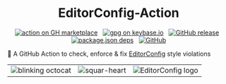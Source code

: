 <div align="center">

# EditorConfig-Action

[![action on GH marketplace][marketplace badge]][marketplace] &nbsp;
[![gpg on keybase.io][keybase badge]][keybase] &nbsp;
[![GitHub release][release badge]][latest release] &nbsp;
[![package.json deps][npm dep badge]][eclint npm] &nbsp;
[![GitHub][LICENSE badge]][LICENSE]

</div>

:mag_right: A GitHub Action to check, enforce & fix [EditorConfig] style violations

<div>
  <table width="100%" height="100%" align="center" valign="center">
    <tr>
      <td><img src="https://raw.githubusercontent.com/zbeekman/EditorConfig-Action/add-images/assets/ocdb.gif"
        alt="blinking octocat" /></td>
      <td><img src="https://raw.githubusercontent.com/zbeekman/EditorConfig-Action/add-images/assets/sqhr.png"
        alt="squar-heart" /></td>
      <td><img src="https://raw.githubusercontent.com/zbeekman/EditorConfig-Action/add-images/assets/ecl.png"
        alt="EditorConfig logo" /></td>
    </tr>
  </table>
</div>

<details><summary><b>Table of Contents</b></summary>
<p>

<!-- markdown-toc start - Don't edit this section. Run M-x markdown-toc-refresh-toc -->

  - [What is EditorConfig?](#what-is-editorconfig)
  - [Example Workflows](#example-workflows)
    - [Check Conformance of Pushed Commits with `.editorconfig`](#check-conformance-of-pushed-commits-with-editorconfig)
  - [Features and Planed Features](#features-and-planed-features)
  - [EditorConfig Resources](#editorconfig-resources)
  - [Other GitHub Actions from @zbeekman](#other-github-actions-from-zbeekman)

<!-- markdown-toc end -->

</p>
</details>

## What is EditorConfig?

From the [EditorConfig website][EditorConfig]:
> EditorConfig helps maintain consistent coding styles for multiple developers working on the same project across
various editors and IDEs. The EditorConfig project consists of a file format for defining coding styles and a collection
of text editor plugins that enable editors to read the file format and adhere to defined styles. EditorConfig files are
easily readable and they work nicely with version control systems.

Checkout this project's `.editorconfig` file [here][`.editorconfig`]. However, to use this GitHub Action, your project
should define your own `.editorconfig`.

This project uses [eclint] by Jed Mao ([@jedmao]) to lint your project. [eclint] is also
released [under an MIT license].

## Example Workflows

### Check Conformance of Pushed Commits with [`.editorconfig`]

To ensure your repository does not violate your project's [`.editorconfig`] file, you may use the
following workflow:

```workflow
workflow "PR Audit" {
  on = "pull_request"
  resolves = ["EC Audit PR"]
}

action "EC Audit PR" {
  uses = "zbeekman/EditorConfig-Action@v1.1.0"
  # secrets = ["GITHUB_TOKEN"] # Will be needed for fixing errors
  env = {
    ALWAYS_LINT_ALL_FILES = "false" # This is the default
  }
}

workflow "Push Audit" {
  on = "push"
  resolves = ["EC Audit Push"]
}

action "EC Audit Push" {
  uses = "zbeekman/EditorConfig-Action@v1.1.0"
  # secrets = ["GITHUB_TOKEN"] # Will be needed for fixing errors
  env = {
    EC_FIX_ERROR = "false" # not yet implemented
    ALWAYS_LINT_ALL_FILES = "true" # Might be slow for large repos
  }
}
```

If you omit the  `ALWAYS_LINT_ALL_FILES` variable or it is set to `false` then only files changed in
the pushed commits will be linted. If you explicitly set this to `true` then every file in the
repository will be checked. Depending on the size of the repository, this may be a bad idea.

For protected branches, it is best to set the required action to be the one created with the `on = "pull_request"`,
e.g., `"EC Audit Push"` above, since PRs from forks will not trigger a local push event.

## Features and Planed Features

Features currently in development or being considered for addition include:

  - [x] Check only files touched by commits included in the current push
  - [x] Always check all files
  - [x] Pull Request linting (lint all files in pull request) and provide PR status
  - [ ] Automatically apply fixes using `eclint fix`
  - [ ] Ability to pass search patterns to `git ls-files` for enumerating files to check
  - [ ] Ability to override project `.editorconfig` or use without an `.editorconfig` via `eclint`'s property override
      flags
  - [ ] Pass patterns of files to ignore

## [EditorConfig] Resources

  - :book: [eclint] usage : https://github.com/jedmao/eclint#features
  - :earth_americas: [EditorConfig] website : https://editorconfig.org
  - :memo: [EditorConfig] wiki : https://github.com/editorconfig/editorconfig/wiki
  - :card_file_box: [EditorConfig] properties :
    https://github.com/editorconfig/editorconfig/wiki/EditorConfig-Properties
  - :thinking: [EditorConfig] FAQs : https://github.com/editorconfig/editorconfig/wiki/FAQ
  - :pencil2: [EditorConfig] with your editor : https://editorconfig.org/#download
  - :octocat: [EditorConfig] GitHub : https://github.com/editorconfig/editorconfig
  - :bird: [EditorConfig] on twitter : https://twitter.com/EditorConfig

## Other GitHub Actions from [@zbeekman]

  - [ShellCheck-Linter-Action]

---

<div align="center">

[![star badge][star badge]][star] &nbsp;
[![zbeekman gh profile][gh follow]][gh profile] &nbsp;
[![zbeekman on twitter][twitter badge]][twitter]

</div>

[EditorConfig]: https://editorconfig.org
[eclint]: https://github.com/jedmao/eclint
[@jedmao]: https://github.com/jedmao
[@zbeekman]: https://github.com/zbeekman
[under an MIT license]: https://github.com/jedmao/eclint/blob/master/LICENSE
[`.editorconfig`]: https://github.com/zbeekman/EditorConfig-Action/blob/master/.editorconfig
[ShellCheck-Linter-Action]: https://github.com/marketplace/actions/shellcheck-linter-action

<!--
Badges and local links
-->
[marketplace badge]: https://img.shields.io/badge/GitHub-Marketplace-lightblue.svg
[marketplace]: https://github.com/marketplace/actions/editorconfig-action
[LICENSE badge]: https://img.shields.io/github/license/zbeekman/EditorConfig-Action.svg
[LICENSE]: https://github.com/zbeekman/EditorConfig-Action/blob/master/LICENSE
[release badge]: https://img.shields.io/github/release/zbeekman/EditorConfig-Action.svg
[latest release]: https://github.com/zbeekman/EditorConfig-Action/releases/latest
[npm dep badge]:
https://img.shields.io/github/package-json/dependency-version/zbeekman/EditorConfig-Action/eclint.svg
[eclint npm]: https://www.npmjs.com/package/eclint
[keybase badge]: https://img.shields.io/keybase/pgp/zbeekman.svg
[keybase]: https://keybase.io/zbeekman
[twitter badge]: https://img.shields.io/twitter/follow/zbeekman.svg?style=social
[twitter]: https://twitter.com/intent/follow?screen_name=zbeekman
[star badge]: https://img.shields.io/github/stars/zbeekman/EditorConfig-Action.svg?style=social
[star]: https://github.com/zbeekman/EditorConfig-Action
[gh follow]: https://img.shields.io/github/followers/zbeekman.svg?style=social
[gh profile]: https://github.com/zbeekman
